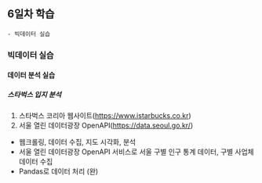 ## 6일차 학습
    - 빅데이터 실습

### 빅데이터 실습
#### 데이터 분석 실습


##### 스타벅스 입지 분석
1. 스타벅스 코리아 웹사이트(https://www.istarbucks.co.kr)
2. 서울 열린 데이터광장 OpenAPI(https://data.seoul.go.kr/)


- 웹크롤링, 데이터 수집, 지도 시각화, 분석
- 서울 열린 데이터광장 OpenAPI 서비스로 서울 구별 인구 통계 데이터,  구별 사업체 데이터 수집
- Pandas로 데이터 처리 (완)

